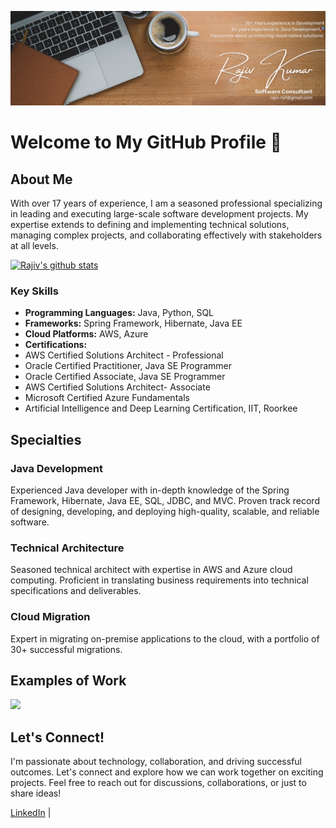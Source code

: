 ![Software Consultant](https://github.com/rajiv-njit/rajiv-njit/blob/main/Rajiv%20Profile%20LinkedIn%20Banner.png)

# Welcome to My GitHub Profile 👋

## About Me

With over 17 years of experience, I am a seasoned professional specializing in leading and executing large-scale software development projects. My expertise extends to defining and implementing technical solutions, managing complex projects, and collaborating effectively with stakeholders at all levels. 

[![Rajiv's github stats](https://github-readme-stats.vercel.app/api?username=rajiv-njit)](https://github.com/rajiv-njit/github-readme-stats)

### Key Skills
- **Programming Languages:** Java, Python, SQL
- **Frameworks:** Spring Framework, Hibernate, Java EE
- **Cloud Platforms:** AWS, Azure
- **Certifications:**
- AWS Certified Solutions Architect - Professional
- Oracle Certified Practitioner, Java SE Programmer
- Oracle Certified Associate, Java SE Programmer
- AWS Certified Solutions Architect- Associate
- Microsoft Certified Azure Fundamentals
- Artificial Intelligence and Deep Learning Certification, IIT, Roorkee

## Specialties

### Java Development
Experienced Java developer with in-depth knowledge of the Spring Framework, Hibernate, Java EE, SQL, JDBC, and MVC. Proven track record of designing, developing, and deploying high-quality, scalable, and reliable software.

### Technical Architecture
Seasoned technical architect with expertise in AWS and Azure cloud computing. Proficient in translating business requirements into technical specifications and deliverables.

### Cloud Migration
Expert in migrating on-premise applications to the cloud, with a portfolio of 30+ successful migrations. 

## Examples of Work
<img src=".gif" width ="256" />

## Let's Connect!

I'm passionate about technology, collaboration, and driving successful outcomes. Let's connect and explore how we can work together on exciting projects. Feel free to reach out for discussions, collaborations, or just to share ideas!

[LinkedIn](https://www.linkedin.com/in/rkumarms/) | 
